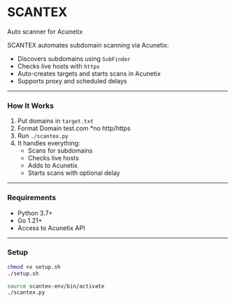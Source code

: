 # SCANTEX
Auto scanner for Acunetix

SCANTEX automates subdomain scanning via Acunetix:

- Discovers subdomains using `SubFinder`
- Checks live hosts with `httpx`
- Auto-creates targets and starts scans in Acunetix
- Supports proxy and scheduled delays

---

###  How It Works

1. Put domains in `target.txt`
2. Format Domain test.com  *no http/https
3. Run `./scantex.py`
4. It handles everything:
   - Scans for subdomains
   - Checks live hosts
   - Adds to Acunetix
   - Starts scans with optional delay

---

###  Requirements

- Python 3.7+
- Go 1.21+
- Access to Acunetix API

---

###  Setup

```bash
chmod +x setup.sh
./setup.sh

source scantex-env/bin/activate
./scantex.py
